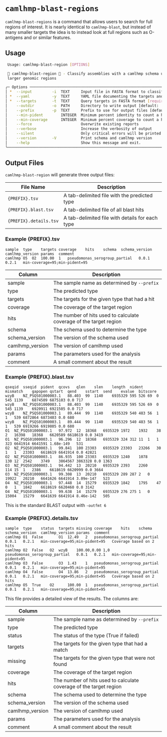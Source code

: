 # `camlhmp-blast-regions`

`camlhmp-blast-regions` is a command that allows users to search for full regions of interest.
It is nearly identical to `camlhmp-blast`, but instead of many smaller targets the idea is to
instead look at full regions such as O-antigens and or similar features.

## Usage

```bash
 Usage: camlhmp-blast-region [OPTIONS]

 🐪 camlhmp-blast-region 🐪 - Classify assemblies with a camlhmp schema using BLAST against
 larger genomic regions

╭─ Options ───────────────────────────────────────────────────────────────────────────────────╮
│ *  --input         -i  TEXT     Input file in FASTA format to classify [required]           │
│ *  --yaml          -y  TEXT     YAML file documenting the targets and types [required]      │
│ *  --targets       -t  TEXT     Query targets in FASTA format [required]                    │
│    --outdir        -o  PATH     Directory to write output [default: ./]                     │
│    --prefix        -p  TEXT     Prefix to use for output files [default: camlhmp]           │
│    --min-pident        INTEGER  Minimum percent identity to count a hit [default: 95]       │
│    --min-coverage      INTEGER  Minimum percent coverage to count a hit [default: 95]       │
│    --force                      Overwrite existing reports                                  │
│    --verbose                    Increase the verbosity of output                            │
│    --silent                     Only critical errors will be printed                        │
│    --version       -V           Print schema and camlhmp version                            │
│    --help                       Show this message and exit.                                 │
╰─────────────────────────────────────────────────────────────────────────────────────────────╯
```

## Output Files

`camlhmp-blast-region` will generate three output files:

| File Name              | Description                                     |
|------------------------|-------------------------------------------------|
| `{PREFIX}.tsv`         | A tab-delimited file with the predicted type    |
| `{PREFIX}.blast.tsv`   | A tab-delimited file of all blast hits          |
| `{PREFIX}.details.tsv` | A tab-delimited file with details for each type |

### Example {PREFIX}.tsv

```tsv
sample	type	targets	coverage	hits	schema	schema_version	camlhmp_version	params	comment
camlhmp	O5	O2	100.00	1	pseudomonas_serogroup_partial	0.0.1	0.2.1	min-coverage=95;min-pident=95	

```

| Column  | Description                                      |
|---------|--------------------------------------------------|
| sample  | The sample name as determined by `--prefix`      |
| type    | The predicted type                               |
| targets | The targets for the given type that had a hit    |
| coverage | The coverage of the target region               |
| hits    | The number of hits used to calculate coverage of the target region         |
| schema  | The schema used to determine the type            |
| schema_version  | The version of the schema used           |
| camlhmp_version | The version of camlhmp used              |
| params  | The parameters used for the analysis             |
| comment | A small comment about the result                 |

### Example {PREFIX}.blast.tsv

```tsv
qseqid	sseqid	pident	qcovs	qlen	slen	length	nident	mismatch	gapopen	qstart	qend	sstart	send	evalue	bitscore
wzyB	NZ_PSQS01000003.1	88.403	99	1140	6935329	595	526	69	0	545	1139	6874509	6875103	0.0	717
wzyB	NZ_PSQS01000003.1	88.403	99	1140	6935329	595	526	69	0	545	1139	6920911	6921505	0.0	717
wzyB	NZ_PSQS01000003.1	89.444	99	1140	6935329	540	483	56	1	1	539	6872864	6873403	0.0	680
wzyB	NZ_PSQS01000003.1	89.444	99	1140	6935329	540	483	56	1	1	539	6919266	6919805	0.0	680
O1	NZ_PSQS01000003.1	97.972	12	18368	6935329	1972	1932	38	2	16398	18368	6620589	6618619	0.0	3419
O1	NZ_PSQS01000003.1	96.296	12	18368	6935329	324	312	11	1	1	323	6641914	6641591	1.68e-149	531
O2	NZ_PSQS01000003.1	99.841	100	23303	6935329	23303	23266	30	1	1	23303	6618619	6641914	0.0	42821
O2	NZ_PSQS01000003.1	86.935	100	23303	6935329	1240	1078	130	12	2542	3749	3864567	3863328	0.0	1363
O3	NZ_PSQS01000003.1	94.442	13	20210	6935329	2393	2260	114	15	1	2386	6618619	6620999	0.0	3664
O3	NZ_PSQS01000003.1	99.308	13	20210	6935329	289	287	2	0	19922	20210	6641626	6641914	3.09e-147	523
O4	NZ_PSQS01000003.1	97.448	14	15279	6935329	1842	1795	47	0	1	1842	6618619	6620460	0.0	3142
O4	NZ_PSQS01000003.1	99.638	14	15279	6935329	276	275	1	0	15004	15279	6641639	6641914	8.46e-142	505
```

This is the standard BLAST output with `-outfmt 6`

### Example {PREFIX}.details.tsv

```tsv
sample	type	status	targets	missing	coverage	hits	schema	schema_version	camlhmp_version	params	comment
camlhmp	O1	False		O1	12.49	2	pseudomonas_serogroup_partial	0.0.1	0.2.1	min-coverage=95;min-pident=95	Coverage based on 2 hits
camlhmp	O2	False	O2	wzyB	100.00,0.00	1,0	pseudomonas_serogroup_partial	0.0.1	0.2.1	min-coverage=95;min-pident=95	
camlhmp	O3	False		O3	1.43	1	pseudomonas_serogroup_partial	0.0.1	0.2.1	min-coverage=95;min-pident=95	
camlhmp	O4	False		O4	13.86	2	pseudomonas_serogroup_partial	0.0.1	0.2.1	min-coverage=95;min-pident=95	Coverage based on 2 hits
camlhmp	O5	True	O2		100.00	1	pseudomonas_serogroup_partial	0.0.1	0.2.1	min-coverage=95;min-pident=95	
```

This file provides a detailed view of the results. The columns are:

| Column  | Description                                        |
|---------|----------------------------------------------------|
| sample  | The sample name as determined by `--prefix`        |
| type    | The predicted type                                 |
| status  | The status of the type (True if failed)            |
| targets | The targets for the given type that had a match    |
| missing | The targets for the given type that were not found |
| coverage | The coverage of the target region                  |
| hits    | The number of hits used to calculate coverage of the target region         |
| schema  | The schema used to determine the type              |
| schema_version  | The version of the schema used             |
| camlhmp_version | The version of camlhmp used                |
| params  | The parameters used for the analysis               |
| comment | A small comment about the result                   |
